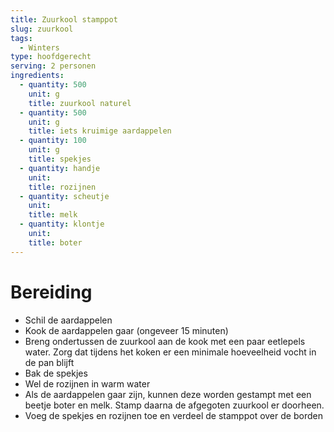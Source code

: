 ```yaml
---
title: Zuurkool stamppot
slug: zuurkool
tags: 
  - Winters
type: hoofdgerecht
serving: 2 personen
ingredients:
  - quantity: 500
    unit: g
    title: zuurkool naturel
  - quantity: 500
    unit: g
    title: iets kruimige aardappelen
  - quantity: 100
    unit: g
    title: spekjes
  - quantity: handje
    unit: 
    title: rozijnen
  - quantity: scheutje
    unit: 
    title: melk
  - quantity: klontje
    unit: 
    title: boter
---
```


# Bereiding
- Schil de aardappelen
- Kook de aardappelen gaar (ongeveer 15 minuten)
- Breng ondertussen de zuurkool aan de kook met een paar eetlepels water. Zorg dat tijdens het koken er een minimale hoeveelheid vocht in de pan blijft
- Bak de spekjes
- Wel de rozijnen in warm water
- Als de aardappelen gaar zijn, kunnen deze worden gestampt met een beetje boter en melk. Stamp daarna de afgegoten zuurkool er doorheen. 
- Voeg de spekjes en rozijnen toe en verdeel de stamppot over de borden
